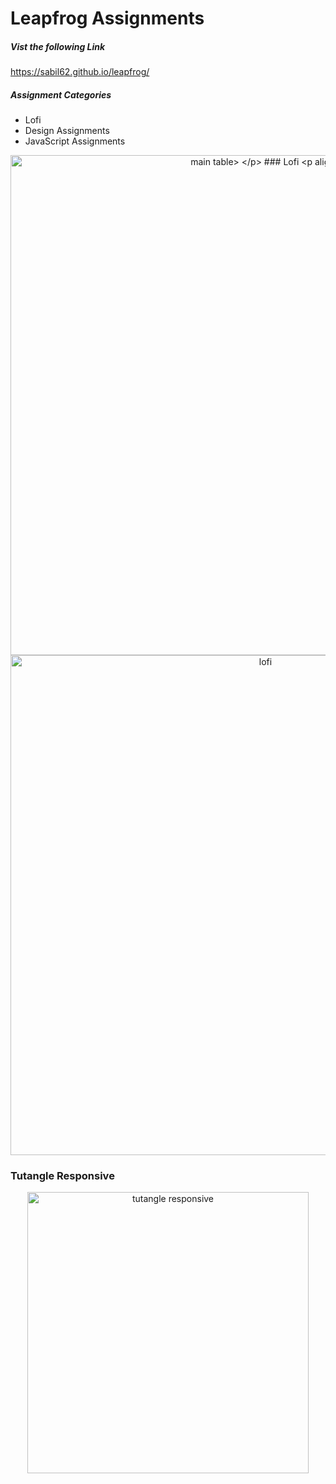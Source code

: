 # Leapfrog Assignments
##### Vist the following Link
https://sabil62.github.io/leapfrog/

##### Assignment Categories
- Lofi
- Design Assignments
- JavaScript Assignments



<p align="center">
  <img src="https://github.com/sabil62/leapfrog/blob/main/assets/leapf.jpg" width="800" title="main table>
 </p>
### Lofi  
  <p align="center">
  <img src="https://github.com/sabil62/leapfrog/blob/main/1Lofi/Lofi%201%20Tutangles.png" width="800" title="lofi">  
  </p>
                                                                                              
### Tutangle Responsive
<p align="center">
  <img src="https://github.com/sabil62/leapfrog/blob/main/assets/tutangle.jpg" width="450" title="tutangle responsive">  
  </p>
                                                                                               


